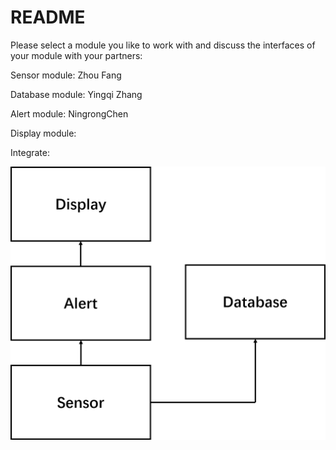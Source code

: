 # README

Please select a module you like to work with and discuss the interfaces of your module with your partners:

Sensor module: Zhou Fang

Database module: Yingqi Zhang

Alert module: NingrongChen

Display module:

Integrate:

![alt](./structure.png "title")
